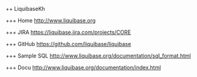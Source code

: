 ++ LiquibaseKh

+++ Home
http://www.liquibase.org

+++ JIRA
https://liquibase.jira.com/projects/CORE

+++ GitHub
https://github.com/liquibase/liquibase

+++ Sample SQL
http://www.liquibase.org/documentation/sql_format.html

+++ Docu
http://www.liquibase.org/documentation/index.html
